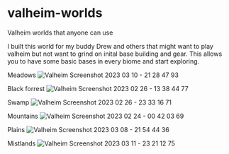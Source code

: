 # valheim-worlds
Valheim worlds that anyone can use

I built this world for my buddy Drew and others that might want to play valheim but not want to grind on inital base building and gear. This allows you to have some basic bases in every biome and start exploring. 

Meadows
![Valheim Screenshot 2023 03 10 - 21 28 47 93](https://user-images.githubusercontent.com/5855609/224564340-ea78fa24-99ee-48c1-8a16-fe8a6c68ead2.png)

Black forrest
![Valheim Screenshot 2023 02 26 - 13 38 44 77](https://user-images.githubusercontent.com/5855609/224564617-ffc7098a-d7af-4982-8629-c83dccbb7c60.png)

Swamp
![Valheim Screenshot 2023 02 26 - 23 33 16 71](https://user-images.githubusercontent.com/5855609/224564654-fae2fc16-67a3-4dbd-8321-ddc89adce099.png)


Mountains
![Valheim Screenshot 2023 02 24 - 00 42 03 69](https://user-images.githubusercontent.com/5855609/224564493-b5a81e2f-4042-4d75-8191-4109205fdd65.png)

Plains
![Valheim Screenshot 2023 03 08 - 21 54 44 36](https://user-images.githubusercontent.com/5855609/224564417-ccd33a77-645a-49c9-9053-5b2f1523df11.png)

Mistlands
![Valheim Screenshot 2023 03 11 - 23 21 12 75](https://user-images.githubusercontent.com/5855609/224564457-fc7040e7-36d5-46a9-b0b0-e78f14991abc.png)
